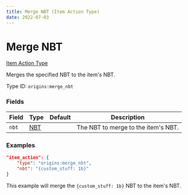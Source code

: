 ```yaml
---
title: Merge NBT (Item Action Type)
date: 2022-07-03
---
```


#   Merge NBT

[Item Action Type](../item_action_types.md)

Merges the specified NBT to the item's NBT.

Type ID: `origins:merge_nbt`


### Fields

Field | Type | Default | Description
------|------|---------|------------
`nbt` | [NBT](../data_types/nbt.md) | | The NBT to merge to the item's NBT.


### Examples

```json
"item_action": {
    "type": "origins:merge_nbt",
    "nbt": "{custom_stuff: 1b}"
}
```

This example will merge the `{custom_stuff: 1b}` NBT to the item's NBT.
